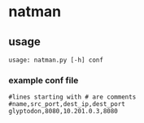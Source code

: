 # natman

## usage

```
usage: natman.py [-h] conf
```

### example conf file

```
#lines starting with # are comments
#name,src_port,dest_ip,dest_port
glyptodon,8080,10.201.0.3,8080
```
